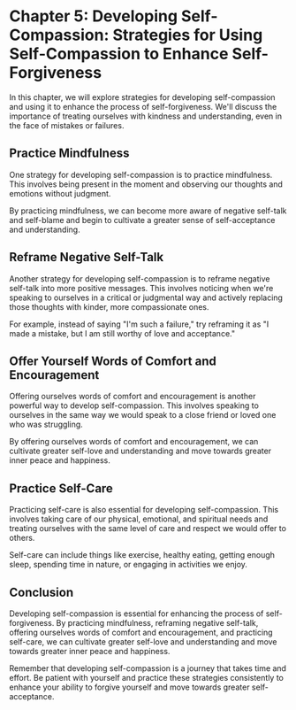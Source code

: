 Chapter 5: Developing Self-Compassion: Strategies for Using Self-Compassion to Enhance Self-Forgiveness
=======================================================================================================

In this chapter, we will explore strategies for developing self-compassion and using it to enhance the process of self-forgiveness. We'll discuss the importance of treating ourselves with kindness and understanding, even in the face of mistakes or failures.

Practice Mindfulness
--------------------

One strategy for developing self-compassion is to practice mindfulness. This involves being present in the moment and observing our thoughts and emotions without judgment.

By practicing mindfulness, we can become more aware of negative self-talk and self-blame and begin to cultivate a greater sense of self-acceptance and understanding.

Reframe Negative Self-Talk
--------------------------

Another strategy for developing self-compassion is to reframe negative self-talk into more positive messages. This involves noticing when we're speaking to ourselves in a critical or judgmental way and actively replacing those thoughts with kinder, more compassionate ones.

For example, instead of saying "I'm such a failure," try reframing it as "I made a mistake, but I am still worthy of love and acceptance."

Offer Yourself Words of Comfort and Encouragement
-------------------------------------------------

Offering ourselves words of comfort and encouragement is another powerful way to develop self-compassion. This involves speaking to ourselves in the same way we would speak to a close friend or loved one who was struggling.

By offering ourselves words of comfort and encouragement, we can cultivate greater self-love and understanding and move towards greater inner peace and happiness.

Practice Self-Care
------------------

Practicing self-care is also essential for developing self-compassion. This involves taking care of our physical, emotional, and spiritual needs and treating ourselves with the same level of care and respect we would offer to others.

Self-care can include things like exercise, healthy eating, getting enough sleep, spending time in nature, or engaging in activities we enjoy.

Conclusion
----------

Developing self-compassion is essential for enhancing the process of self-forgiveness. By practicing mindfulness, reframing negative self-talk, offering ourselves words of comfort and encouragement, and practicing self-care, we can cultivate greater self-love and understanding and move towards greater inner peace and happiness.

Remember that developing self-compassion is a journey that takes time and effort. Be patient with yourself and practice these strategies consistently to enhance your ability to forgive yourself and move towards greater self-acceptance.
